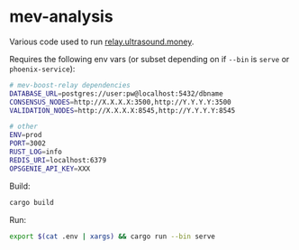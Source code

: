 # mev-analysis

Various code used to run [relay.ultrasound.money](https://relay.ultrasound.money).

Requires the following env vars (or subset depending on if `--bin` is `serve` or `phoenix-service`):

```bash
# mev-boost-relay dependencies
DATABASE_URL=postgres://user:pw@localhost:5432/dbname
CONSENSUS_NODES=http://X.X.X.X:3500,http://Y.Y.Y.Y:3500
VALIDATION_NODES=http://X.X.X.X:8545,http://Y.Y.Y.Y:8545

# other
ENV=prod
PORT=3002
RUST_LOG=info
REDIS_URI=localhost:6379
OPSGENIE_API_KEY=XXX
```

Build:
```bash
cargo build
```

Run:
```bash
export $(cat .env | xargs) && cargo run --bin serve
```
